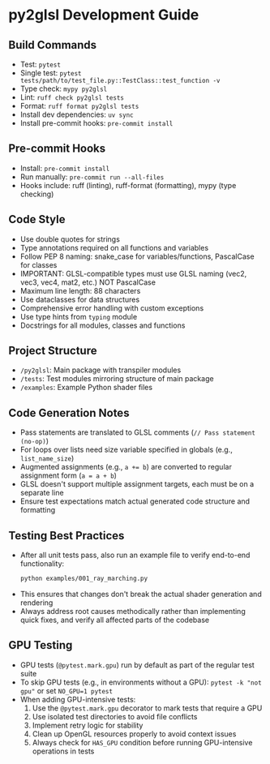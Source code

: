 # py2glsl Development Guide

## Build Commands
- Test: `pytest`
- Single test: `pytest tests/path/to/test_file.py::TestClass::test_function -v`
- Type check: `mypy py2glsl`
- Lint: `ruff check py2glsl tests`
- Format: `ruff format py2glsl tests`
- Install dev dependencies: `uv sync`
- Install pre-commit hooks: `pre-commit install`

## Pre-commit Hooks
- Install: `pre-commit install`
- Run manually: `pre-commit run --all-files`
- Hooks include: ruff (linting), ruff-format (formatting), mypy (type checking)

## Code Style
- Use double quotes for strings
- Type annotations required on all functions and variables
- Follow PEP 8 naming: snake_case for variables/functions, PascalCase for classes
- IMPORTANT: GLSL-compatible types must use GLSL naming (vec2, vec3, vec4, mat2, etc.) NOT PascalCase
- Maximum line length: 88 characters
- Use dataclasses for data structures
- Comprehensive error handling with custom exceptions
- Use type hints from `typing` module
- Docstrings for all modules, classes and functions

## Project Structure
- `/py2glsl`: Main package with transpiler modules
- `/tests`: Test modules mirroring structure of main package
- `/examples`: Example Python shader files

## Code Generation Notes
- Pass statements are translated to GLSL comments (`// Pass statement (no-op)`)
- For loops over lists need size variable specified in globals (e.g., `list_name_size`)
- Augmented assignments (e.g., `a += b`) are converted to regular assignment form (`a = a + b`)
- GLSL doesn't support multiple assignment targets, each must be on a separate line
- Ensure test expectations match actual generated code structure and formatting

## Testing Best Practices
- After all unit tests pass, also run an example file to verify end-to-end functionality:
  ```bash
  python examples/001_ray_marching.py
  ```
- This ensures that changes don't break the actual shader generation and rendering
- Always address root causes methodically rather than implementing quick fixes, and verify all affected parts of the codebase

## GPU Testing
- GPU tests (`@pytest.mark.gpu`) run by default as part of the regular test suite
- To skip GPU tests (e.g., in environments without a GPU): `pytest -k "not gpu"` or set `NO_GPU=1 pytest`
- When adding GPU-intensive tests:
  1. Use the `@pytest.mark.gpu` decorator to mark tests that require a GPU
  2. Use isolated test directories to avoid file conflicts
  3. Implement retry logic for stability
  4. Clean up OpenGL resources properly to avoid context issues
  5. Always check for `HAS_GPU` condition before running GPU-intensive operations in tests